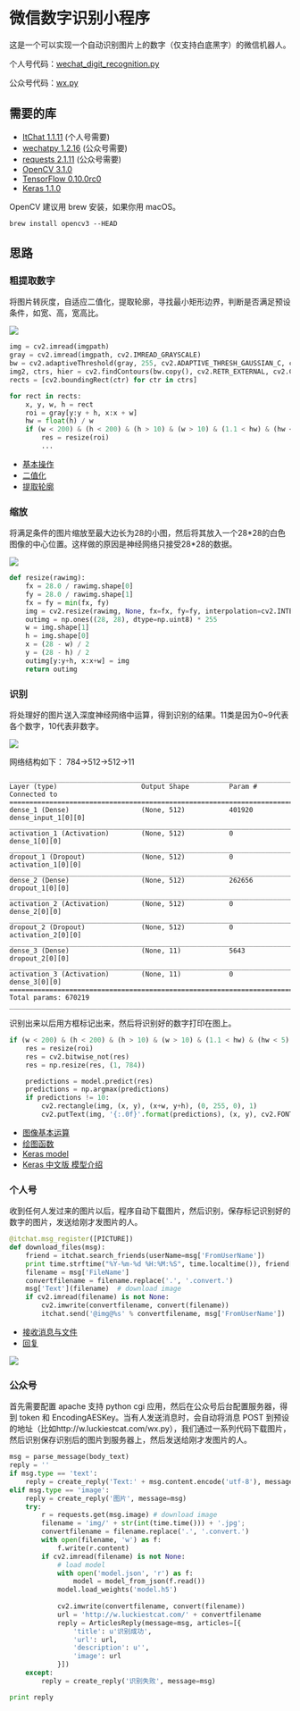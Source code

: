 # 微信数字识别小程序

这是一个可以实现一个自动识别图片上的数字（仅支持白底黑字）的微信机器人。

个人号代码：[wechat_digit_recognition.py](wechat_digit_recognition.py)

公众号代码：[wx.py](wx.py)

## 需要的库

* [ItChat 1.1.11](https://github.com/littlecodersh/ItChat) (个人号需要)
* [wechatpy 1.2.16](https://github.com/jxtech/wechatpy) (公众号需要)
* [requests 2.1.11](https://github.com/kennethreitz/requests) (公众号需要)
* [OpenCV 3.1.0](https://github.com/opencv/opencv)
* [TensorFlow 0.10.0rc0](https://github.com/tensorflow/tensorflow/tree/v0.10.0rc0)
* [Keras 1.1.0](https://github.com/fchollet/keras)

OpenCV 建议用 brew 安装，如果你用 macOS。

```shell
brew install opencv3 --HEAD
```

## 思路

### 粗提取数字

将图片转灰度，自适应二值化，提取轮廓，寻找最小矩形边界，判断是否满足预设条件，如宽、高，宽高比。

![](https://raw.githubusercontent.com/ypwhs/resources/master/img1.png)

```python
img = cv2.imread(imgpath)
gray = cv2.imread(imgpath, cv2.IMREAD_GRAYSCALE)
bw = cv2.adaptiveThreshold(gray, 255, cv2.ADAPTIVE_THRESH_GAUSSIAN_C, cv2.THRESH_BINARY_INV, 25, 25)
img2, ctrs, hier = cv2.findContours(bw.copy(), cv2.RETR_EXTERNAL, cv2.CHAIN_APPROX_SIMPLE)
rects = [cv2.boundingRect(ctr) for ctr in ctrs]

for rect in rects:
    x, y, w, h = rect
    roi = gray[y:y + h, x:x + w]
    hw = float(h) / w
    if (w < 200) & (h < 200) & (h > 10) & (w > 10) & (1.1 < hw) & (hw < 5):
        res = resize(roi)
        ...

```
* [基本操作](http://docs.opencv.org/3.1.0/d3/df2/tutorial_py_basic_ops.html)
* [二值化](http://docs.opencv.org/3.1.0/d7/d4d/tutorial_py_thresholding.html)
* [提取轮廓](http://docs.opencv.org/3.1.0/dd/d49/tutorial_py_contour_features.html)

### 缩放

将满足条件的图片缩放至最大边长为28的小图，然后将其放入一个28\*28的白色图像的中心位置。这样做的原因是神经网络只接受28\*28的数据。

![](https://raw.githubusercontent.com/ypwhs/resources/master/img2.png)

```python
def resize(rawimg):
    fx = 28.0 / rawimg.shape[0]
    fy = 28.0 / rawimg.shape[1]
    fx = fy = min(fx, fy)
    img = cv2.resize(rawimg, None, fx=fx, fy=fy, interpolation=cv2.INTER_CUBIC)
    outimg = np.ones((28, 28), dtype=np.uint8) * 255
    w = img.shape[1]
    h = img.shape[0]
    x = (28 - w) / 2
    y = (28 - h) / 2
    outimg[y:y+h, x:x+w] = img
    return outimg

```

### 识别

将处理好的图片送入深度神经网络中运算，得到识别的结果。11类是因为0~9代表各个数字，10代表非数字。

![](https://raw.githubusercontent.com/ypwhs/resources/master/WechatIMG57.jpeg)

网络结构如下： 784->512->512->11

```
____________________________________________________________________________________________________
Layer (type)                     Output Shape          Param #     Connected to
====================================================================================================
dense_1 (Dense)                  (None, 512)           401920      dense_input_1[0][0]
____________________________________________________________________________________________________
activation_1 (Activation)        (None, 512)           0           dense_1[0][0]
____________________________________________________________________________________________________
dropout_1 (Dropout)              (None, 512)           0           activation_1[0][0]
____________________________________________________________________________________________________
dense_2 (Dense)                  (None, 512)           262656      dropout_1[0][0]
____________________________________________________________________________________________________
activation_2 (Activation)        (None, 512)           0           dense_2[0][0]
____________________________________________________________________________________________________
dropout_2 (Dropout)              (None, 512)           0           activation_2[0][0]
____________________________________________________________________________________________________
dense_3 (Dense)                  (None, 11)            5643        dropout_2[0][0]
____________________________________________________________________________________________________
activation_3 (Activation)        (None, 11)            0           dense_3[0][0]
====================================================================================================
Total params: 670219
____________________________________________________________________________________________________
```

识别出来以后用方框标记出来，然后将识别好的数字打印在图上。

```python
if (w < 200) & (h < 200) & (h > 10) & (w > 10) & (1.1 < hw) & (hw < 5):
    res = resize(roi)
    res = cv2.bitwise_not(res)
    res = np.resize(res, (1, 784))

    predictions = model.predict(res)
    predictions = np.argmax(predictions)
    if predictions != 10:
        cv2.rectangle(img, (x, y), (x+w, y+h), (0, 255, 0), 1)
        cv2.putText(img, '{:.0f}'.format(predictions), (x, y), cv2.FONT_HERSHEY_DUPLEX, h/25.0, (255, 0, 0))

```

* [图像基本运算](http://docs.opencv.org/3.1.0/d0/d86/tutorial_py_image_arithmetics.html)
* [绘图函数](http://docs.opencv.org/3.1.0/dc/da5/tutorial_py_drawing_functions.html)
* [Keras model](https://keras.io/models/model/)
* [Keras 中文版 模型介绍](http://keras-cn.readthedocs.io/en/latest/getting_started/sequential_model/)


### 个人号

收到任何人发过来的图片以后，程序自动下载图片，然后识别，保存标记识别好的数字的图片，发送给刚才发图片的人。

```python
@itchat.msg_register([PICTURE])
def download_files(msg):
    friend = itchat.search_friends(userName=msg['FromUserName'])
    print time.strftime("%Y-%m-%d %H:%M:%S", time.localtime()), friend['NickName'], msg['Type']
    filename = msg['FileName']
    convertfilename = filename.replace('.', '.convert.')
    msg['Text'](filename)  # download image
    if cv2.imread(filename) is not None:
        cv2.imwrite(convertfilename, convert(filename))
        itchat.send('@img@%s' % convertfilename, msg['FromUserName'])
```

* [接收消息与文件](http://itchat.readthedocs.io/zh/latest/3.Handler/)
* [回复](http://itchat.readthedocs.io/zh/latest/5.Reply/)

![](https://raw.githubusercontent.com/ypwhs/resources/master/WechatIMG50.jpg)

### 公众号

首先需要配置 apache 支持 python cgi 应用，然后在公众号后台配置服务器，得到 token 和 EncodingAESKey。当有人发送消息时，会自动将消息 POST 到预设的地址（比如http://w.luckiestcat.com/wx.py），我们通过一系列代码下载图片，然后识别保存识别后的图片到服务器上，然后发送给刚才发图片的人。

```python
msg = parse_message(body_text)
reply = ''
if msg.type == 'text':
    reply = create_reply('Text:' + msg.content.encode('utf-8'), message=msg)
elif msg.type == 'image':
    reply = create_reply('图片', message=msg)
    try:
        r = requests.get(msg.image) # download image
        filename = 'img/' + str(int(time.time())) + '.jpg';
        convertfilename = filename.replace('.', '.convert.')
        with open(filename, 'w') as f:
            f.write(r.content)
        if cv2.imread(filename) is not None:
            # load model
            with open('model.json', 'r') as f:
                model = model_from_json(f.read())
            model.load_weights('model.h5')
            
            cv2.imwrite(convertfilename, convert(filename))
            url = 'http://w.luckiestcat.com/' + convertfilename
            reply = ArticlesReply(message=msg, articles=[{
                'title': u'识别成功',
                'url': url,
                'description': u'',
                'image': url
            }])
    except:
        reply = create_reply('识别失败', message=msg)

print reply

```